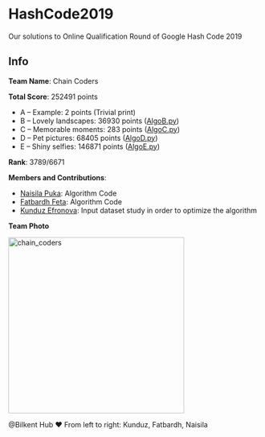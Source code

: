 # HashCode2019
Our solutions to Online Qualification Round of Google Hash Code 2019

## Info
**Team Name**: Chain Coders

**Total Score**: 252491 points
  * A – Example: 2 points (Trivial print)
  * B – Lovely landscapes: 36930 points ([AlgoB.py](https://github.com/NaisilaPuka/HashCode2019/blob/master/src/AlgoB.py))
  * C – Memorable moments: 283 points ([AlgoC.py](https://github.com/NaisilaPuka/HashCode2019/blob/master/src/AlgoC.py))
  * D – Pet pictures: 68405 points ([AlgoD.py](https://github.com/NaisilaPuka/HashCode2019/blob/master/src/AlgoD.py))
  * E – Shiny selfies: 146871 points ([AlgoE.py](https://github.com/NaisilaPuka/HashCode2019/blob/master/src/AlgoE.py))

**Rank**: 3789/6671

**Members and Contributions**: 
  * [Naisila Puka](https://github.com/NaisilaPuka): Algorithm Code
  * [Fatbardh Feta](https://github.com/fatbardhfeta): Algorithm Code
  * [Kunduz Efronova](https://github.com/efronova): Input dataset study in order to optimize the algorithm

**Team Photo**

<img src="https://i.ibb.co/Hpr6fQn/2019-02-28-23-40-39-018.jpg" alt="chain_coders" width="350"/>

@Bilkent Hub :heart: From left to right: Kunduz, Fatbardh, Naisila
